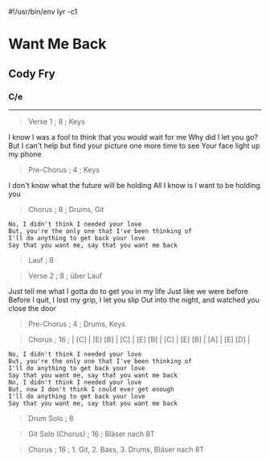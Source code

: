 #!/usr/bin/env lyr -c1
# Want Me Back
## Cody Fry
### C/e

---

> Verse 1 ; 8 ; Keys

I know I was a fool to think that you would wait for me
Why did I let you go?
But I can't help but find your picture one more time to see
Your face light up my phone

> Pre-Chorus ; 4 ; Keys

I don't know what the future will be holding
All I know is I want to be holding you

> Chorus ; 8 ; Drums, Git

    No, I didn't think I needed your love
    But, you're the only one that I've been thinking of
    I'll do anything to get back your love
    Say that you want me, say that you want me back

> Lauf ; 8

> Verse 2 ; 8 ; über Lauf

Just tell me what I gotta do to get you in my life
Just like we were before
Before I quit, I lost my grip, I let you slip
Out into the night, and watched you close the door

> Pre-Chorus ; 4 ; Drums, Keys

> Chorus ; 16 ; | [C] | [E] [B] | [C] | [E] [B] | [C] | [E] [B] | [A] | [E] [D] |

    No, I didn't think I needed your love
    But, you're the only one that I've been thinking of
    I'll do anything to get back your love
    Say that you want me, say that you want me back
    No, I didn't think I needed your love
    But, now I don't think I could ever get enough
    I'll do anything to get back your love
    Say that you want me, say that you want me back

> Drum Solo ; 8

> Git Solo (Chorus) ; 16 ; Bläser nach 8T

> Chorus ; 16 ; 1. Git, 2. Bass, 3. Drums, Bläser nach 8T